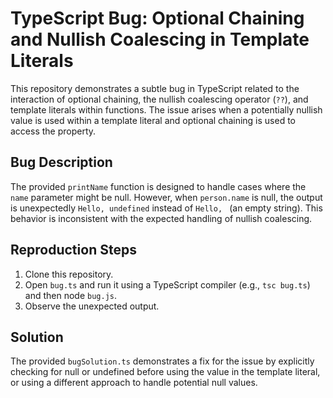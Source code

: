 # TypeScript Bug: Optional Chaining and Nullish Coalescing in Template Literals

This repository demonstrates a subtle bug in TypeScript related to the interaction of optional chaining, the nullish coalescing operator (`??`), and template literals within functions.  The issue arises when a potentially nullish value is used within a template literal and optional chaining is used to access the property.

## Bug Description

The provided `printName` function is designed to handle cases where the `name` parameter might be null.  However, when `person.name` is null, the output is unexpectedly `Hello, undefined` instead of `Hello, ` (an empty string). This behavior is inconsistent with the expected handling of nullish coalescing.

## Reproduction Steps

1. Clone this repository.
2. Open `bug.ts` and run it using a TypeScript compiler (e.g., `tsc bug.ts`) and then node `bug.js`.
3. Observe the unexpected output.

## Solution

The provided `bugSolution.ts` demonstrates a fix for the issue by explicitly checking for null or undefined before using the value in the template literal, or using a different approach to handle potential null values.